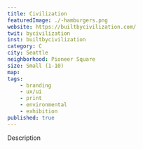 ```yaml
---
title: Civilization
featuredImage: ./-hamburgers.png
website: https://builtbycivilization.com/
twit: bycivilization
inst: builtbycivilization
category: C
city: Seattle
neighborhood: Pioneer Square
size: Small (1-10)
map: 
tags:
    - branding
    - ux/ui
    - print
    - environmental
    - exhibition
published: true
---
```


Description
